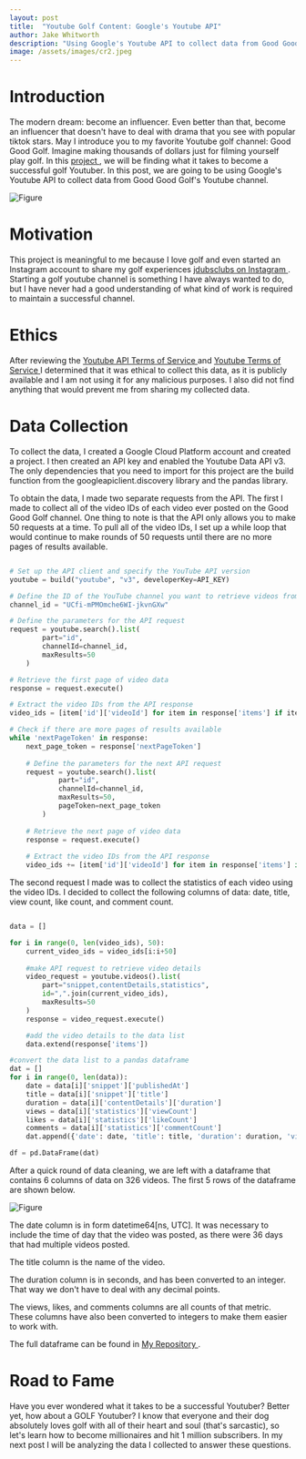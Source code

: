 ```yaml
---
layout: post
title:  "Youtube Golf Content: Google's Youtube API"
author: Jake Whitworth
description: "Using Google's Youtube API to collect data from Good Good Golf's Youtube channel."
image: /assets/images/cr2.jpeg
---
```

# Introduction

The modern dream: become an influencer. Even better than that, become an influencer that doesn't have to deal with drama that you see with popular tiktok stars. May I introduce you to my favorite Youtube golf channel: Good Good Golf. Imagine making thousands of dollars just for filming yourself play golf. In this <a href="https://github.com/jdubindaclub/386blog3"> project </a>, we will be finding what it takes to become a successful golf Youtuber. In this post, we are going to be using Google's Youtube API to collect data from Good Good Golf's Youtube channel.

![Figure](https://raw.githubusercontent.com/jdubindaclub/386blog3/main/assets/images/goodgood.webp)

# Motivation

This project is meaningful to me because I love golf and even started an Instagram account to share my golf experiences <a href="https://www.instagram.com/jdubsclubs/reels/"> jdubsclubs on Instagram </a>. Starting a golf youtube channel is something I have always wanted to do, but I have never had a good understanding of what kind of work is required to maintain a successful channel.

# Ethics

After reviewing the <a href="https://developers.google.com/youtube/terms/api-services-terms-of-service"> Youtube API Terms of Service </a> and <a href="https://www.youtube.com/static?template=terms"> Youtube Terms of Service </a> I determined that it was ethical to collect this data, as it is publicly available and I am not using it for any malicious purposes. I also did not find anything that would prevent me from sharing my collected data.

# Data Collection

To collect the data, I created a Google Cloud Platform account and created a project. I then created an API key and enabled the Youtube Data API v3. The only dependencies that you need to import for this project are the build function from the googleapiclient.discovery library and the pandas library.

To obtain the data, I made two separate requests from the API. The first I made to collect all of the video IDs of each video ever posted on the Good Good Golf channel. One thing to note is that the API only allows you to make 50 requests at a time. To pull all of the video IDs, I set up a while loop that would continue to make rounds of 50 requests until there are no more pages of results available.

```python

# Set up the API client and specify the YouTube API version
youtube = build("youtube", "v3", developerKey=API_KEY)

# Define the ID of the YouTube channel you want to retrieve videos from
channel_id = "UCfi-mPMOmche6WI-jkvnGXw"

# Define the parameters for the API request
request = youtube.search().list(
        part="id",
        channelId=channel_id,
        maxResults=50
    )

# Retrieve the first page of video data
response = request.execute()

# Extract the video IDs from the API response
video_ids = [item['id']['videoId'] for item in response['items'] if item['id']['kind'] == 'youtube#video']

# Check if there are more pages of results available
while 'nextPageToken' in response:
    next_page_token = response['nextPageToken']
    
    # Define the parameters for the next API request
    request = youtube.search().list(
            part="id",
            channelId=channel_id,
            maxResults=50,
            pageToken=next_page_token
        )
    
    # Retrieve the next page of video data
    response = request.execute()
    
    # Extract the video IDs from the API response
    video_ids += [item['id']['videoId'] for item in response['items'] if item['id']['kind'] == 'youtube#video']

```

The second request I made was to collect the statistics of each video using the video IDs. I decided to collect the following columns of data: date, title, view count, like count, and comment count.

```python

data = []

for i in range(0, len(video_ids), 50):
    current_video_ids = video_ids[i:i+50]
    
    #make API request to retrieve video details
    video_request = youtube.videos().list(
        part="snippet,contentDetails,statistics",
        id=",".join(current_video_ids),
        maxResults=50
    )
    response = video_request.execute()

    #add the video details to the data list
    data.extend(response['items'])

#convert the data list to a pandas dataframe
dat = []
for i in range(0, len(data)):
    date = data[i]['snippet']['publishedAt']
    title = data[i]['snippet']['title']
    duration = data[i]['contentDetails']['duration']
    views = data[i]['statistics']['viewCount']
    likes = data[i]['statistics']['likeCount']
    comments = data[i]['statistics']['commentCount']
    dat.append({'date': date, 'title': title, 'duration': duration, 'views': views, 'likes': likes, 'comments': comments})

df = pd.DataFrame(dat)

```
After a quick round of data cleaning, we are left with a dataframe that contains 6 columns of data on 326 videos. The first 5 rows of the dataframe are shown below.

![Figure](https://raw.githubusercontent.com/jdubindaclub/386blog3/main/assets/images/df.head.png)

The date column is in form datetime64[ns, UTC]. It was necessary to include the time of day that the video was posted, as there were 36 days that had multiple videos posted.

The title column is the name of the video.

The duration column is in seconds, and has been converted to an integer. That way we don't have to deal with any decimal points.

The views, likes, and comments columns are all counts of that metric. These columns have also been converted to integers to make them easier to work with.

The full dataframe can be found in <a href="https://github.com/jdubindaclub/386blog3/blob/main/work/youtube_data.csv"> My Repository </a>.

# Road to Fame

Have you ever wondered what it takes to be a successful Youtuber? Better yet, how about a GOLF Youtuber? I know that everyone and their dog absolutely loves golf with all of their heart and soul (that's sarcastic), so let's learn how to become millionaires and hit 1 million subscribers. In my next post I will be analyzing the data I collected to answer these questions.